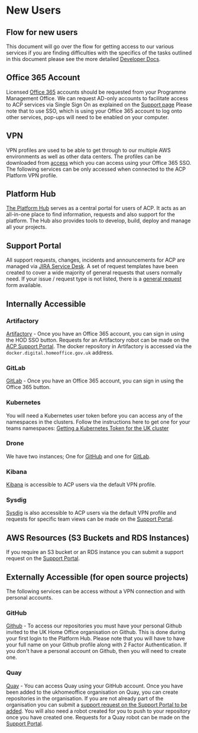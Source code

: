 
# New Users
## Flow for new users
This document will go over the flow for getting access to our various services if you are finding difficulties with the specifics of the tasks outlined in this document please see the more detailed [Developer Docs][developer docs link].

## Office 365 Account
Licensed [Office 365](https://portal.office.com) accounts should be requested from your Programme Management Office. We can request AD-only accounts to facilitate access to ACP services via Single Sign On as explained on the [Support page](https://gitlab.digital.homeoffice.gov.uk/acp-docs/acp-support)
Please note that to use SSO, which is using your Office 365 account to log onto other services, pop-ups will need to be enabled on your computer.

## VPN
VPN profiles are used to be able to get through to our multiple AWS environments as well as other data centers. The profiles can be downloaded from [access](https://access-acp.digital.homeoffice.gov.uk) which you can access using your Office 365 SSO. The following services can be only accessed when connected to the ACP Platform VPN profile.

## Platform Hub
[The Platform Hub](https://hub.acp.homeoffice.gov.uk) serves as a central portal for users of ACP. It acts as an all-in-one place to find information, requests and also support for the platform. The Hub also provides tools to develop, build, deploy and manage all your projects.

## Support Portal
All support requests, changes, incidents and announcements for ACP are managed via [JIRA Service Desk](https://support.acp.homeoffice.gov.uk/servicedesk). A set of request templates have been created to cover a wide majority of general requests that users normally need. If your issue / request type is not listed, there is a [general request](https://support.acp.homeoffice.gov.uk/servicedesk/customer/portal/1/create/89) form available.

## Internally Accessible

### Artifactory
[Artifactory](https://artifactory.digital.homeoffice.gov.uk.) - Once you have an Office 365 account, you can sign in using the HOD SSO button. Requests for an Artifactory robot can be made on the [ACP Support Portal](https://support.acp.homeoffice.gov.uk/servicedesk/customer/portal/1/create/30). The docker repository in Artifactory is accessed via the `docker.digital.homeoffice.gov.uk` address.

### GitLab
[GitLab](https://gitlab.digital.homeoffice.gov.uk) - Once you have an Office 365 account, you can sign in using the Office 365 button.

### Kubernetes
You will need a Kubernetes user token before you can access any of the namespaces in the clusters. Follow the instructions here to get one for your teams namespaces: [Getting a Kubernetes Token for the UK cluster][kube user token doc]

### Drone
We have two instances; One for [GitHub](https://drone.acp.homeoffice.gov.uk) and one for [GitLab](https://drone-gitlab.acp.homeoffice.gov.uk).

### Kibana
[Kibana](https://kibana.acp.homeoffice.gov.uk) is accessible to ACP users via the default VPN profile.

### Sysdig
[Sysdig](https://sysdig.digital.homeoffice.gov.uk) is also accessible to ACP users via the default VPN profile and requests for specific team views can be made on the [Support Portal](https://support.acp.homeoffice.gov.uk/servicedesk/customer/portal/1/create/33).

## AWS Resources (S3 Buckets and RDS Instances)
If you require an S3 bucket or an RDS instance you can submit a support request on the [Support Portal](https://support.acp.homeoffice.gov.uk/servicedesk/customer/portal/1/group/8).

## Externally Accessible (for open source projects)
The following services can be access without a VPN connection and with personal accounts.

### GitHub
[Github](https://github.com/UKHomeOffice) - To access our repositories you must have your personal Github invited to the UK Home Office organisation on Github. This is done during your first login to the Platform Hub. Please note that you will have to have your full name on your Github profile along with 2 Factor Authentication. If you don't have a personal account on Github, then you will need to create one.

### Quay
[Quay](https://quay.io) - You can access Quay using your GitHub account. Once you have been added to the ukhomeoffice organisation on Quay, you can create repositories in the organisation. If you are not already part of the organisation you can submit a [support request on the Support Portal to be added][quay add to org support request]. You will also need a robot created for you to push to your repository once you have created one. Requests for a Quay robot can be made on the [Support Portal](https://support.acp.homeoffice.gov.uk/servicedesk/customer/portal/1/create/37).

[developer docs link]: https://github.com/UKHomeOffice/application-container-platform/blob/master/developer-docs/README.md
[quay add to org support request]: https://support.acp.homeoffice.gov.uk/servicedesk/customer/portal/1/create/88
[kube user token doc]: https://github.com/UKHomeOffice/application-container-platform/blob/master/how-to-docs/kubernetes-user-token.md
